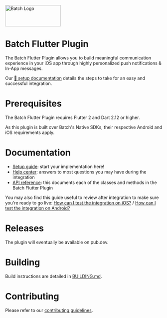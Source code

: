 <img src="https://static.batch.com/documentation/Readmes/logo_batch_full_178@2x.png" srcset="https://static.batch.com/documentation/Readmes/logo_batch_full_178.png 1x" width="178" height="68" alt="Batch Logo" />

# Batch Flutter Plugin

The Batch Flutter Plugin allows you to build meaningful communication experience in your iOS app through highly personalized push notifications & In-App messages.

Our [📕 setup documentation](https://doc.batch.com/flutter/prerequisites) details the steps to take for an easy and successful integration.

# Prerequisites
The Batch Flutter Plugin requires Flutter 2 and Dart 2.12 or higher.

As this plugin is built over Batch's Native SDKs, their respective Android and iOS requirements apply.

# Documentation
- [Setup guide](https://doc.batch.com/flutter/prerequisites): start your implementation here!
- [Help center](https://help.batch.com/en/): answers to most questions you may have during the integration
- [API reference](https://doc.batch.com/flutter-dart-api-reference/index.html): this documents each of the classes and methods in the Batch Flutter Plugin

You may also find this guide useful to review after integration to make sure you're ready to go live: [How can I test the integration on iOS?](https://help.batch.com/en/articles/2669866-how-can-i-test-the-integration-on-ios) / [How can I test the integration on Android?](https://help.batch.com/en/articles/2672749-how-can-i-test-the-integration-on-android)

# Releases
The plugin will eventually be available on pub.dev.
 
# Building

Build instructions are detailed in [BUILDING.md](BUILDING.md).

# Contributing
Please refer to our [contributing guidelines](CONTRIBUTING.md).